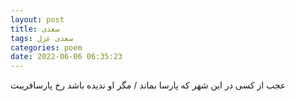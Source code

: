 ```yaml
---
layout: post
title: سعدی
tags: سعدی غزل
categories: poem
date: 2022-06-06 06:35:23
---
```


عجب از کسی در این شهر که پارسا بماند / مگر او ندیده باشد رخ پارسافریبت
